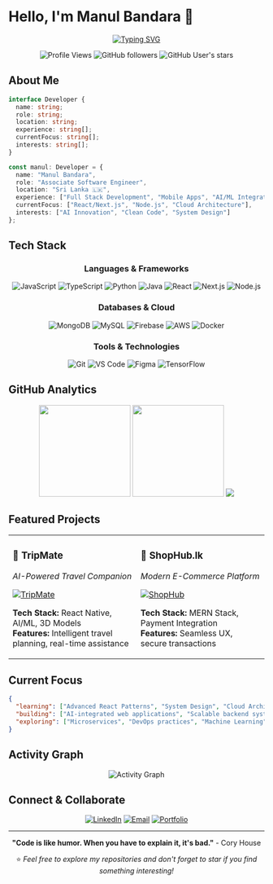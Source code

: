 # Hello, I'm Manul Bandara 👋

<div align="center">
  
[![Typing SVG](https://readme-typing-svg.demolab.com?font=JetBrains+Mono&size=24&duration=3000&pause=1000&color=64FFDA&center=true&vCenter=true&multiline=true&width=800&height=80&lines=Associate+Software+Engineer;Full+Stack+Developer+%7C+AI+Enthusiast;Building+tomorrow's+solutions+today)](https://git.io/typing-svg)

![Profile Views](https://komarev.com/ghpvc/?username=manulbandara&style=flat-square&color=64ffda&label=Profile%20Views)
![GitHub followers](https://img.shields.io/github/followers/manulbandara?style=flat-square&color=64ffda&labelColor=1a1a1a)
![GitHub User's stars](https://img.shields.io/github/stars/manulbandara?style=flat-square&color=64ffda&labelColor=1a1a1a)

</div>

## About Me

```typescript
interface Developer {
  name: string;
  role: string;
  location: string;
  experience: string[];
  currentFocus: string[];
  interests: string[];
}

const manul: Developer = {
  name: "Manul Bandara",
  role: "Associate Software Engineer",
  location: "Sri Lanka 🇱🇰",
  experience: ["Full Stack Development", "Mobile Apps", "AI/ML Integration"],
  currentFocus: ["React/Next.js", "Node.js", "Cloud Architecture"],
  interests: ["AI Innovation", "Clean Code", "System Design"]
};
```

## Tech Stack

<div align="center">

### Languages & Frameworks
![JavaScript](https://img.shields.io/badge/-JavaScript-F7DF1E?style=flat-square&logo=javascript&logoColor=black)
![TypeScript](https://img.shields.io/badge/-TypeScript-3178C6?style=flat-square&logo=typescript&logoColor=white)
![Python](https://img.shields.io/badge/-Python-3776AB?style=flat-square&logo=python&logoColor=white)
![Java](https://img.shields.io/badge/-Java-ED8B00?style=flat-square&logo=openjdk&logoColor=white)
![React](https://img.shields.io/badge/-React-61DAFB?style=flat-square&logo=react&logoColor=black)
![Next.js](https://img.shields.io/badge/-Next.js-000000?style=flat-square&logo=next.js&logoColor=white)
![Node.js](https://img.shields.io/badge/-Node.js-339933?style=flat-square&logo=node.js&logoColor=white)

### Databases & Cloud
![MongoDB](https://img.shields.io/badge/-MongoDB-47A248?style=flat-square&logo=mongodb&logoColor=white)
![MySQL](https://img.shields.io/badge/-MySQL-4479A1?style=flat-square&logo=mysql&logoColor=white)
![Firebase](https://img.shields.io/badge/-Firebase-FFCA28?style=flat-square&logo=firebase&logoColor=black)
![AWS](https://img.shields.io/badge/-AWS-232F3E?style=flat-square&logo=amazon-aws&logoColor=white)
![Docker](https://img.shields.io/badge/-Docker-2496ED?style=flat-square&logo=docker&logoColor=white)

### Tools & Technologies
![Git](https://img.shields.io/badge/-Git-F05032?style=flat-square&logo=git&logoColor=white)
![VS Code](https://img.shields.io/badge/-VS%20Code-007ACC?style=flat-square&logo=visual-studio-code&logoColor=white)
![Figma](https://img.shields.io/badge/-Figma-F24E1E?style=flat-square&logo=figma&logoColor=white)
![TensorFlow](https://img.shields.io/badge/-TensorFlow-FF6F00?style=flat-square&logo=tensorflow&logoColor=white)

</div>

## GitHub Analytics

<div align="center">
  
<img height="180em" src="https://github-readme-stats.vercel.app/api?username=manulbandara&show_icons=true&hide_border=true&count_private=true&include_all_commits=true&theme=dark&bg_color=0D1117&title_color=64FFDA&icon_color=64FFDA&text_color=FFFFFF"/>
<img height="180em" src="https://github-readme-stats.vercel.app/api/top-langs/?username=manulbandara&layout=compact&hide_border=true&theme=dark&bg_color=0D1117&title_color=64FFDA&text_color=FFFFFF"/>

<img src="https://github-readme-streak-stats.herokuapp.com/?user=manulbandara&hide_border=true&theme=dark&background=0D1117&stroke=64FFDA&ring=64FFDA&fire=64FFDA&currStreakLabel=64FFDA"/>

</div>

## Featured Projects

<div align="center">

<table>
<tr>
<td width="50%">

### 🤖 TripMate
*AI-Powered Travel Companion*

[![TripMate](https://github-readme-stats.vercel.app/api/pin/?username=piyumal2105&repo=TripMate&theme=dark&hide_border=true&bg_color=0D1117&title_color=64FFDA&text_color=FFFFFF)](https://github.com/piyumal2105/TripMate)

**Tech Stack:** React Native, AI/ML, 3D Models  
**Features:** Intelligent travel planning, real-time assistance

</td>
<td width="50%">

### 🛒 ShopHub.lk  
*Modern E-Commerce Platform*

[![ShopHub](https://github-readme-stats.vercel.app/api/pin/?username=piyumal2105&repo=ShopHub.lk&theme=dark&hide_border=true&bg_color=0D1117&title_color=64FFDA&text_color=FFFFFF)](https://github.com/piyumal2105/ShopHub.lk)

**Tech Stack:** MERN Stack, Payment Integration  
**Features:** Seamless UX, secure transactions

</td>
</tr>
</table>

</div>

## Current Focus

```json
{
  "learning": ["Advanced React Patterns", "System Design", "Cloud Architecture"],
  "building": ["AI-integrated web applications", "Scalable backend systems"],
  "exploring": ["Microservices", "DevOps practices", "Machine Learning"]
}
```

## Activity Graph

<div align="center">

![Activity Graph](https://github-readme-activity-graph.vercel.app/graph?username=manulbandara&bg_color=0D1117&color=64FFDA&line=64FFDA&point=FFFFFF&area_color=64FFDA&area=true&hide_border=true&custom_title=Contribution%20Activity)

</div>

## Connect & Collaborate

<div align="center">

[![LinkedIn](https://img.shields.io/badge/LinkedIn-0077B5?style=for-the-badge&logo=linkedin&logoColor=white)](https://linkedin.com/in/manul-bandara)
[![Email](https://img.shields.io/badge/Email-D14836?style=for-the-badge&logo=gmail&logoColor=white)](mailto:manulbandara@gmail.com)
[![Portfolio](https://img.shields.io/badge/Portfolio-000000?style=for-the-badge&logo=vercel&logoColor=white)](#)

</div>

---

<div align="center">
  
**"Code is like humor. When you have to explain it, it's bad."** - Cory House

⭐ *Feel free to explore my repositories and don't forget to star if you find something interesting!*

</div>
